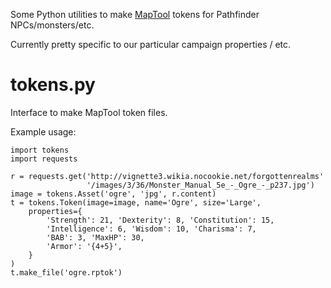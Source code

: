 Some Python utilities to make [MapTool](http://www.rptools.net/toolbox/maptool/) tokens for Pathfinder NPCs/monsters/etc.

Currently pretty specific to our particular campaign properties / etc.

# tokens.py

Interface to make MapTool token files.

Example usage:

```
import tokens
import requests

r = requests.get('http://vignette3.wikia.nocookie.net/forgottenrealms'
                 '/images/3/36/Monster_Manual_5e_-_Ogre_-_p237.jpg')
image = tokens.Asset('ogre', 'jpg', r.content)
t = tokens.Token(image=image, name='Ogre', size='Large',
    properties={
        'Strength': 21, 'Dexterity': 8, 'Constitution': 15,
        'Intelligence': 6, 'Wisdom': 10, 'Charisma': 7,
        'BAB': 3, 'MaxHP': 30,
        'Armor': '{4+5}',
    }
)
t.make_file('ogre.rptok')
```
